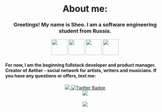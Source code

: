 <h1 align="center">About me:</h1>
<h3 align="center">Greetings! My name is Sheo. I am a software engineering student from Russia.</h3>
<div align="center">
    <img src="https://logojinni.com/image/logos/c--4.svg" width="50" height="50">
    <img src="https://i.pinimg.com/originals/79/09/89/7909897ceea2691e5a4942766c678ff3.png" width="50" height="50">
    <img src="https://cdn2.iconfinder.com/data/icons/designer-skills/128/code-programming-javascript-software-develop-command-language-1024.png" width="50" height="50">
    <img src="https://camo.githubusercontent.com/43de102e5f92f9cb093d7d0d1b6f1396b0945c81a7b4ab507d34c2374af497cd/68747470733a2f2f676f6b72617a792e6f72672f6c6f676f2e737667" width="50" height="50">
</div>
<h4 align="">For now, I am the beginning fullstack developer and product manager. Creator of Aether - social network for artists, writers and musicians. If you have any questions or offers, text me:</h4>
<div align="center">
  <a href="https://vk.com/llieo">
    <img src="https://img.shields.io/badge/VK-blueviolet?style=for-the-badge&logo=VK&logoColor=white"/>
  </a>
  <a href="https://t.me/uwerepwned">
    <img src="https://img.shields.io/badge/Telegram-blueviolet?style=for-the-badge&logo=telegram&logoColor=white" alt="Twitter Badge"/>
  </a>
</div>
<div  align="center">
    <img src="https://komarev.com/ghpvc/?username=LLlE0&style=flat-square&color=blueviolet"/>
</div>
<h4></h4>
<h6/>
<div  align="center">
    <img src="https://github-readme-stats.vercel.app/api/top-langs/?username=LLlE0&layout=compact&theme=vision-friendly-dark"/>
</div>
